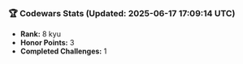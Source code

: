 ### 🏆 Codewars Stats (Updated: 2025-06-17 17:09:14 UTC)

- **Rank:** 8 kyu
- **Honor Points:** 3
- **Completed Challenges:** 1
